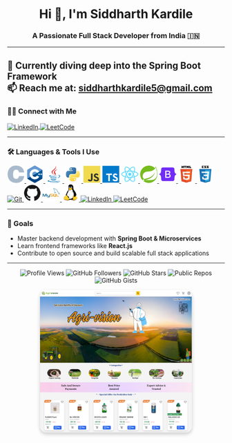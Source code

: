 



<h1 align="center">Hi 👋, I'm Siddharth Kardile</h1>
<h3 align="center">A Passionate Full Stack Developer from India 🇮🇳</h3>

---
🌱 Currently diving deep into the **Spring Boot Framework**  
📫 Reach me at: **siddharthkardile5@gmail.com**
---

### 🧑‍💻 Connect with Me
<p align="left">
  <a href="https://www.linkedin.com/in/siddharth-kardile-3a2978267/" target="_blank">
    <img align="center" src="https://raw.githubusercontent.com/rahuldkjain/github-profile-readme-generator/master/src/images/icons/Social/linked-in-alt.svg" alt="LinkedIn" height="30" width="40" />
  </a>
  
  <a href="https://leetcode.com/u/siddharthk004/" target="_blank">
    <img align="center" src="https://raw.githubusercontent.com/rahuldkjain/github-profile-readme-generator/master/src/images/icons/Social/leet-code.svg" alt="LeetCode" height="30" width="40" />
  </a>
</p>

---
### 🛠️ Languages & Tools I Use

<p align="left">
  <!-- Programming Languages -->
  <a href="https://www.cprogramming.com/" target="_blank" rel="noreferrer">
    <img src="https://raw.githubusercontent.com/devicons/devicon/master/icons/c/c-original.svg" alt="C" width="40" height="40"/>
  </a>
  <a href="https://www.w3schools.com/cpp/" target="_blank" rel="noreferrer">
    <img src="https://raw.githubusercontent.com/devicons/devicon/master/icons/cplusplus/cplusplus-original.svg" alt="C++" width="40" height="40"/>
  </a>
  <a href="https://www.java.com" target="_blank" rel="noreferrer">
    <img src="https://raw.githubusercontent.com/devicons/devicon/master/icons/java/java-original.svg" alt="Java" width="40" height="40"/>
  </a>
  <a href="https://www.python.org" target="_blank" rel="noreferrer">
    <img src="https://raw.githubusercontent.com/devicons/devicon/master/icons/python/python-original.svg" alt="Python" width="40" height="40"/>
  </a>
  <a href="https://developer.mozilla.org/en-US/docs/Web/JavaScript" target="_blank" rel="noreferrer">
    <img src="https://raw.githubusercontent.com/devicons/devicon/master/icons/javascript/javascript-original.svg" alt="JavaScript" width="40" height="40"/>
  </a>
  <a href="https://www.typescriptlang.org/" target="_blank" rel="noreferrer">
    <img src="https://raw.githubusercontent.com/devicons/devicon/master/icons/typescript/typescript-original.svg" alt="TypeScript" width="40" height="40"/>
  </a>

  <!-- Frameworks & Libraries -->
  <a href="https://reactjs.org/" target="_blank" rel="noreferrer">
    <img src="https://raw.githubusercontent.com/devicons/devicon/master/icons/react/react-original.svg" alt="React" width="40" height="40"/>
  </a>
  <a href="https://spring.io/projects/spring-boot" target="_blank" rel="noreferrer">
    <img src="https://raw.githubusercontent.com/devicons/devicon/master/icons/spring/spring-original.svg" alt="Spring Boot" width="40" height="40"/>
  </a>
  <a href="https://getbootstrap.com/" target="_blank" rel="noreferrer">
    <img src="https://raw.githubusercontent.com/devicons/devicon/master/icons/bootstrap/bootstrap-plain.svg" alt="Bootstrap" width="40" height="40"/>
  </a>

  <!-- Web Development -->
  <a href="https://www.w3.org/html/" target="_blank" rel="noreferrer">
    <img src="https://raw.githubusercontent.com/devicons/devicon/master/icons/html5/html5-original-wordmark.svg" alt="HTML" width="40" height="40"/>
  </a>
  <a href="https://www.w3schools.com/css/" target="_blank" rel="noreferrer">
    <img src="https://raw.githubusercontent.com/devicons/devicon/master/icons/css3/css3-original-wordmark.svg" alt="CSS" width="40" height="40"/>
  </a>

  <!-- Tools -->
  <a href="https://git-scm.com/" target="_blank" rel="noreferrer">
    <img src="https://www.vectorlogo.zone/logos/git-scm/git-scm-icon.svg" alt="Git" width="40" height="40"/>
  </a>
  <a href="https://github.com/" target="_blank" rel="noreferrer">
    <img src="https://raw.githubusercontent.com/devicons/devicon/master/icons/github/github-original.svg" alt="GitHub" width="40" height="40"/>
  </a>
  <a href="https://www.mysql.com/" target="_blank" rel="noreferrer">
    <img src="https://raw.githubusercontent.com/devicons/devicon/master/icons/mysql/mysql-original-wordmark.svg" alt="MySQL" width="40" height="40"/>
  </a>
  <a href="https://www.linux.org/" target="_blank" rel="noreferrer">
    <img src="https://raw.githubusercontent.com/devicons/devicon/master/icons/linux/linux-original.svg" alt="Linux" width="40" height="40"/>
  </a>

  <!-- Socials -->
  <a href="https://www.linkedin.com/in/siddharth-kardile-3a2978267/" target="_blank" rel="noreferrer">
    <img src="https://raw.githubusercontent.com/rahuldkjain/github-profile-readme-generator/master/src/images/icons/Social/linked-in-alt.svg" alt="LinkedIn" width="40" height="40"/>
  </a>
  <a href="https://leetcode.com/u/siddharthk004/" target="_blank" rel="noreferrer">
    <img src="https://raw.githubusercontent.com/rahuldkjain/github-profile-readme-generator/master/src/images/icons/Social/leet-code.svg" alt="LeetCode" width="40" height="40"/>
  </a>
</p>

---

### 🚀 Goals
- Master backend development with **Spring Boot & Microservices**
- Learn frontend frameworks like **React.js**
- Contribute to open source and build scalable full stack applications

---
<p align="center">
  <!-- Profile Views -->
  <img src="https://komarev.com/ghpvc/?username=siddharthk004&label=Profile%20views&color=0e75b6&style=flat" alt="Profile Views" />

  <!-- GitHub Followers -->
  <img src="https://img.shields.io/github/followers/siddharthk004?label=Followers&style=flat&color=0e75b6" alt="GitHub Followers" />

  <!-- GitHub Stars -->
  <img src="https://img.shields.io/github/stars/siddharthk004?affiliations=OWNER%2CCOLLABORATOR&style=flat&color=0e75b6" alt="GitHub Stars" />

  <!-- GitHub Repos -->
  <img src="https://img.shields.io/badge/Public%20Repos-10-blue?style=flat&logo=github" alt="Public Repos" />

  <!-- GitHub Gists -->
  <img src="https://img.shields.io/badge/Gists-Available-informational?style=flat&logo=github" alt="GitHub Gists" />
</p>
<p align="center">
  <img src="https://github.com/siddharthk004/siddharthk004/blob/main/Screenshot%202025-04-09%20192019.png?raw=true" 
       alt="Screenshot"
       style="border-radius: 15px; width: 70%; max-width: 600px; box-shadow: 0 4px 8px rgba(0,0,0,0.2);" />
</p>


